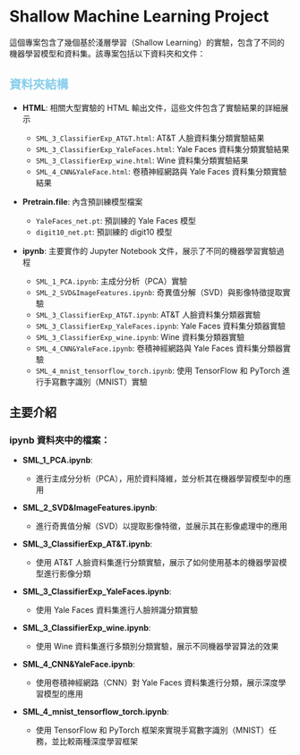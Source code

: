 # Shallow Machine Learning Project

這個專案包含了幾個基於淺層學習（Shallow Learning）的實驗，包含了不同的機器學習模型和資料集。該專案包括以下資料夾和文件：

## <font color=skyblue>資料夾結構</font>

- **HTML**: 相關大型實驗的 HTML 輸出文件，這些文件包含了實驗結果的詳細展示
  - `SML_3_ClassifierExp_AT&T.html`: AT&T 人臉資料集分類實驗結果
  - `SML_3_ClassifierExp_YaleFaces.html`: Yale Faces 資料集分類實驗結果
  - `SML_3_ClassifierExp_wine.html`: Wine 資料集分類實驗結果
  - `SML_4_CNN&YaleFace.html`: 卷積神經網路與 Yale Faces 資料集分類實驗結果

- **Pretrain.file**: 內含預訓練模型檔案
  - `YaleFaces_net.pt`: 預訓練的 Yale Faces 模型
  - `digit10_net.pt`: 預訓練的 digit10 模型

- **ipynb**: 主要實作的 Jupyter Notebook 文件，展示了不同的機器學習實驗過程
  - `SML_1_PCA.ipynb`: 主成分分析（PCA）實驗
  - `SML_2_SVD&ImageFeatures.ipynb`: 奇異值分解（SVD）與影像特徵提取實驗
  - `SML_3_ClassifierExp_AT&T.ipynb`: AT&T 人臉資料集分類器實驗
  - `SML_3_ClassifierExp_YaleFaces.ipynb`: Yale Faces 資料集分類器實驗
  - `SML_3_ClassifierExp_wine.ipynb`: Wine 資料集分類器實驗
  - `SML_4_CNN&YaleFace.ipynb`: 卷積神經網路與 Yale Faces 資料集分類器實驗
  - `SML_4_mnist_tensorflow_torch.ipynb`: 使用 TensorFlow 和 PyTorch 進行手寫數字識別（MNIST）實驗

## 主要介紹

### ipynb 資料夾中的檔案：

- **SML_1_PCA.ipynb**:
  - 進行主成分分析（PCA），用於資料降維，並分析其在機器學習模型中的應用
  
- **SML_2_SVD&ImageFeatures.ipynb**:
  - 進行奇異值分解（SVD）以提取影像特徵，並展示其在影像處理中的應用

- **SML_3_ClassifierExp_AT&T.ipynb**:
  - 使用 AT&T 人臉資料集進行分類實驗，展示了如何使用基本的機器學習模型進行影像分類

- **SML_3_ClassifierExp_YaleFaces.ipynb**:
  - 使用 Yale Faces 資料集進行人臉辨識分類實驗

- **SML_3_ClassifierExp_wine.ipynb**:
  - 使用 Wine 資料集進行多類別分類實驗，展示不同機器學習算法的效果

- **SML_4_CNN&YaleFace.ipynb**:
  - 使用卷積神經網路（CNN）對 Yale Faces 資料集進行分類，展示深度學習模型的應用

- **SML_4_mnist_tensorflow_torch.ipynb**:
  - 使用 TensorFlow 和 PyTorch 框架來實現手寫數字識別（MNIST）任務，並比較兩種深度學習框架
